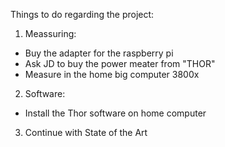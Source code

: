 Things to do regarding the project:

1. Meassuring:
- Buy the adapter for the raspberry pi
- Ask JD to buy the power meater from "THOR"
- Measure in the home big computer 3800x

2. Software:
- Install the Thor software on home computer


3. Continue with State of the Art